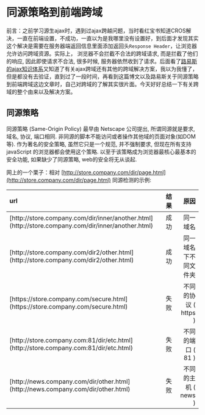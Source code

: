 # 同源策略到前端跨域

前言：之前学习源生ajax时，遇到过ajax跨越问题，当时看红宝书知道CROS解决，一直在前端设置，不成功，一直以为是我哪里没有设置好，到后面才发现其实这个解决是需要在服务器端返回信息里面添加返回头`Response Header`，让浏览器允许访问跨域资源。实际上， 浏览器不会拦截不合法的跨域请求, 而是拦截了他们的响应, 因此即使请求不合法, 很多时候, 服务器依然收到了请求。后面看了[路易斯的ajax知识体系](http://louiszhai.github.io/2016/11/02/ajax/#%E4%BB%80%E4%B9%88%E6%98%AFCORS)又知道了有关ajax跨域还有其他的跨域解决方案，我以为我懂了，但是都没有去验证，直到过了一段时间，再看到这篇博文以及路易斯关于同源策略到前端跨域这边文章时，自己对跨域的了解其实很片面。今天好好总结一下有关跨域的整个由来以及解决方案。

## 同源策略

同源策略 (Same-Origin Policy) 最早由 Netscape 公司提出, 所谓同源就是要求, 域名, 协议, 端口相同. 非同源的脚本不能访问或者操作其他域的页面对象(如DOM等). 作为著名的安全策略, 虽然它只是一个规范, 并不强制要求, 但现在所有支持 javaScript 的浏览器都会使用这个策略. 以至于该策略成为浏览器最核心最基本的安全功能, 如果缺少了同源策略, web的安全将无从谈起.

网上的一个栗子：相对 [http://store.company.com/dir/page.html](http://store.company.com/dir/page.html) 同源检测的示例:

<table>
<thead>
<tr>
<th style="text-align:left">url</th>
<th style="text-align:center">结果</th>
<th style="text-align:right">原因</th>
</tr>
</thead>
<tbody>
<tr>
<td style="text-align:left">[http://store.company.com/dir/inner/another.html](http://store.company.com/dir/inner/another.html)</td>
<td style="text-align:center">成功</td>
<td style="text-align:right">同一域名</td>
</tr>
<tr>
<td style="text-align:left">[http://store.company.com/dir2/other.html](http://store.company.com/dir2/other.html)</td>
<td style="text-align:center">成功</td>
<td style="text-align:right">同一域名下不同文件夹</td>
</tr>
<tr>
<td style="text-align:left">[https://store.company.com/secure.html](https://store.company.com/secure.html)</td>
<td style="text-align:center">失败</td>
<td style="text-align:right">不同的协议 ( https )</td>
</tr>
<tr>
<td style="text-align:left">[http://store.company.com:81/dir/etc.html](http://store.company.com:81/dir/etc.html)</td>
<td style="text-align:center">失败</td>
<td style="text-align:right">不同的端口 ( 81 )</td>
</tr>
<tr>
<td style="text-align:left">[http://news.company.com/dir/other.html](http://news.company.com/dir/other.html)</td>
<td style="text-align:center">失败</td>
<td style="text-align:right">不同的主机 ( news )</td>
</tr>
</tbody>
</table>